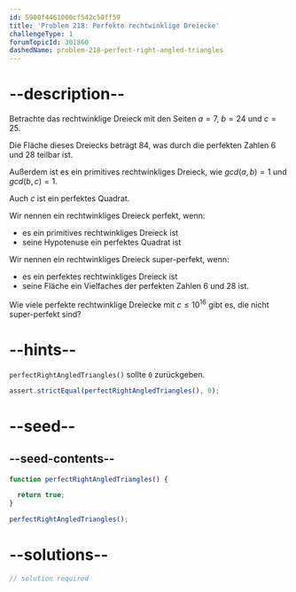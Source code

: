 ```yaml
---
id: 5900f4461000cf542c50ff59
title: 'Problem 218: Perfekte rechtwinklige Dreiecke'
challengeType: 1
forumTopicId: 301860
dashedName: problem-218-perfect-right-angled-triangles
---
```


# --description--

Betrachte das rechtwinklige Dreieck mit den Seiten $a=7$, $b=24$ und $c=25$.

Die Fläche dieses Dreiecks beträgt 84, was durch die perfekten Zahlen 6 und 28 teilbar ist.

Außerdem ist es ein primitives rechtwinkliges Dreieck, wie $gcd(a,b) = 1$ und $gcd(b,c) = 1$.

Auch $c$ ist ein perfektes Quadrat.

Wir nennen ein rechtwinkliges Dreieck perfekt, wenn:

- es ein primitives rechtwinkliges Dreieck ist
- seine Hypotenuse ein perfektes Quadrat ist

Wir nennen ein rechtwinkliges Dreieck super-perfekt, wenn:

- es ein perfektes rechtwinkliges Dreieck ist
- seine Fläche ein Vielfaches der perfekten Zahlen 6 und 28 ist.

Wie viele perfekte rechtwinklige Dreiecke mit $c ≤ {10}^{16}$ gibt es, die nicht super-perfekt sind?

# --hints--

`perfectRightAngledTriangles()` sollte `0` zurückgeben.

```js
assert.strictEqual(perfectRightAngledTriangles(), 0);
```

# --seed--

## --seed-contents--

```js
function perfectRightAngledTriangles() {

  return true;
}

perfectRightAngledTriangles();
```

# --solutions--

```js
// solution required
```
